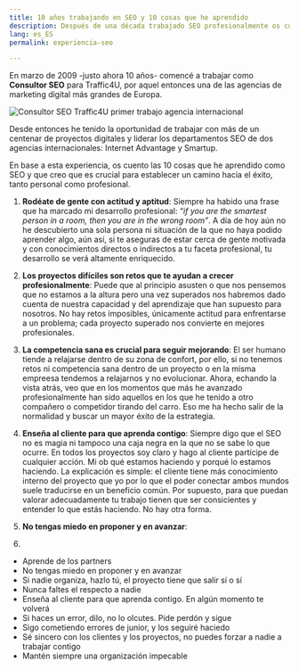 ```yaml
---
title: 10 años trabajando en SEO y 10 cosas que he aprendido
description: Después de una década trabajado SEO profesionalmente os cuento mis aprendizajes
lang: es_ES
permalink: experiencia-seo

---
```


En marzo de 2009 -justo ahora 10 años- comencé a trabajar como **Consultor SEO** para Traffic4U, por aquel entonces una de las agencias de marketing digital más grandes de Europa. 

![Consultor SEO Traffic4U primer trabajo agencia internacional](https://i.imgur.com/eETYCGw.png)

Desde entonces he tenido la oportunidad de trabajar con más de un centenar de proyectos digitales y liderar los departamentos SEO de dos agencias internacionales: Internet Advantage y Smartup.

En base a esta experiencia, os cuento las 10 cosas que he aprendido como SEO y que creo que es crucial para establecer un camino hacia el éxito, tanto personal como profesional.
 


 1. **Rodéate de gente con actitud y aptitud**: Siempre ha habido una frase que ha marcado mi desarrollo profesional: *“if you are the smartest person in a room, then you are in the wrong room”*.  A día de hoy aún no he descubierto una sola persona ni situación de la que no haya podido aprender algo, aún así, si te aseguras de estar cerca de gente motivada y con conocimientos directos o indirectos a tu faceta profesional, tu desarrollo se verá altamente enriquecido. 

 2. **Los proyectos difíciles son retos que te ayudan a crecer profesionalmente**: Puede que al principio asusten o que nos pensemos que no estamos a la altura pero una vez superados nos habremos dado cuenta de nuestra capacidad y del aprendizaje que han supuesto para nosotros. No hay retos imposibles, únicamente actitud para enfrentarse a un problema; cada proyecto superado nos convierte en mejores profesionales.
 
 3. **La competencia sana es crucial para seguir mejorando**: El ser humano tiende a relajarse dentro de su zona de confort, por ello, si no tenemos retos ni competencia sana dentro de un proyecto o en la misma empreesa tendemos a relajarnos y no evolucionar. Ahora, echando la vista atrás, veo que en los momentos que más he avanzado profesionalmente han sido aquellos en los que he tenido a otro compañero o competidor tirando del carro. Eso me ha hecho salir de la normalidad y buscar un mayor éxito de la estrategia.
 4. **Enseña al cliente para que aprenda contigo**: Siempre digo que el SEO no es magia ni tampoco una caja negra en la que no se sabe lo que ocurre. En todos los proyectos soy claro y hago al cliente partícipe de cualquier acción. Mi ob qué estamos haciendo y porqué lo estamos haciendo. La explicación es simple: el cliente tiene más conocimiento interno del proyecto que yo por lo que el poder conectar ambos mundos suele traducirse en un beneficio común. Por supuesto, para que puedan valorar adecuadamente tu trabajo tienen que ser consicientes y entender lo que estás haciendo. No hay otra forma.
 5. **No tengas miedo en proponer y en avanzar**: 
 6. 




- Aprende de los partners
- No tengas miedo en proponer y en avanzar
- Si nadie organiza, hazlo tú, el proyecto tiene que salir sí o sí
- Nunca faltes el respecto a nadie
- Enseña al cliente para que aprenda contigo. En algún momento te volverá
- Si haces un error, dilo, no lo olcutes. Pide perdón y sigue
- Sigo cometiendo errores de junior, y los seguiré haciedo
- Sé sincero con los clientes y los proyectos, no puedes forzar a nadie a trabajar contigo
- Mantén siempre una organización impecable
<!--stackedit_data:
eyJoaXN0b3J5IjpbOTM0NTc0NTQsMTE1MjMzOTgxMSwyMTMyMz
AyOTIsLTEyMzIxMzI4NTMsMTY2MDE5MDI5Nl19
-->